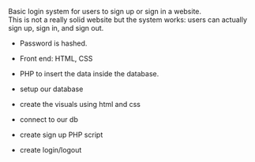  Basic login system  for users to sign up or sign in a website. <br>
 This is not a really solid website but the system works: users can actually sign up, sign in, and 
 sign out. <br>
 * Password is hashed.

 * Front end: HTML, CSS
 * PHP to insert the data inside the database.


* setup our database
* create the visuals using html and css
* connect to our db
* create sign up PHP script
* create login/logout
